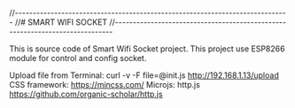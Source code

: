 //-----------------------------------------------------------------------------
//# SMART WIFI SOCKET
//-----------------------------------------------------------------------------

This is source code of Smart Wifi Socket project.
This project use ESP8266 module for control and config socket.

Upload file from Terminal:
curl -v -F file=@init.js http://192.168.1.13/upload
CSS framework:
https://mincss.com/
Microjs: http.js
https://github.com/organic-scholar/http.js
